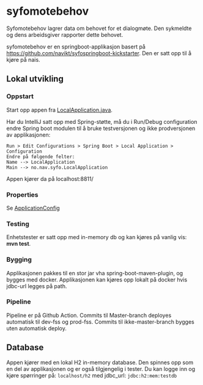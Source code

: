 # syfomotebehov

Syfomotebehov lagrer data om behovet for et dialogmøte. Den sykmeldte og dens arbeidsgiver rapporter dette behovet.

syfomotebehov er en springboot-applikasjon basert på https://github.com/navikt/syfospringboot-kickstarter. Den er
satt opp til å kjøre på nais.

## Lokal utvikling 

### Oppstart

Start opp appen fra [LocalApplication.java](../syfomotebehov/src/test/java/no/nav/syfo/LocalApplication.java).

Har du IntelliJ satt opp med Spring-støtte, må du i Run/Debug configuration endre Spring boot modulen til å bruke
testversjonen og ikke prodversjonen av applikasjonen:

```
Run > Edit Configurations > Spring Boot > Local Application > Configuration
Endre på følgende felter:
Name --> LocalApplication
Main --> no.nav.syfo.LocalApplication
```

Appen kjører da på localhost:8811/

### Properties

Se [ApplicationConfig](../syfomotebehov/src/test/java/no/nav/syfo/config/ApplicationConfigTest.java)

### Testing

Enhetstester er satt opp med in-memory db og kan kjøres på vanlig vis: **mvn test**.

### Bygging

Applikasjonen pakkes til en stor jar vha spring-boot-maven-plugin, og bygges med docker. Applikasjonen kan kjøres opp 
lokalt på docker hvis jdbc-url legges på path.

### Pipeline

Pipeline er på Github Action.
Commits til Master-branch deployes automatisk til dev-fss og prod-fss.
Commits til ikke-master-branch bygges uten automatisk deploy.


## Database
Appen kjører med en lokal H2 in-memory database. Den spinnes opp som en del av applikasjonen og er 
også tilgjengelig i tester. Du kan logge inn og kjøre spørringer på:
`localhost/h2` med jdbc_url: `jdbc:h2:mem:testdb`
